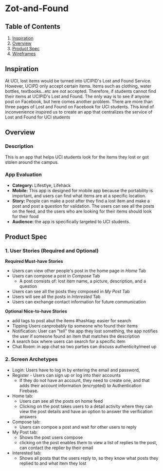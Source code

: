 # Zot-and-Found

## Table of Contents
1. [Inspiration](#Inspiration)
1. [Overview](#Overview)
2. [Product Spec](#Product-Spec)
3. [Wireframes](#Wireframes)

## Inspiration
At UCI, lost items would be turned into UCIPID's Lost and Found Service. However, UCIPD only accept certain items. Items such as clothing, water bottles, textbooks...etc are not accepted. Therefore, if students cannot find their items at UCIPID's Lost and Found. The only way is to see if anyone post on Facebook, but here comes another problem. There are more than three pages of Lost and Found on Facebook for UCI students. This kind of inconvenience inspired us to create an app that centralizes the service of Lost and Found for UCI students

## Overview
### Description
This is an app that helps UCI students look for the items they lost or got stolen around the campus. 

### App Evaluation
- **Category:**  Lifestlye, Lifehack
- **Mobile:** This app is designed for mobile app because the portability is important, and users can find what items are at a specific location. 
- **Story:** People can make a post after they find a lost item and make a post and post a question for validation. The users can see all the posts on the feed, and the users who are looking for their items should look for their food
- **Audience:** the app is specifically targeted to UCI students.

## Product Spec
### 1. User Stories (Required and Optional)

**Required Must-have Stories**

* Users can view other people's post in the home page in *Home* Tab
* Users can compose a post in *Compose* Tab
  * A post consists of: lost item name, a picture, description, and a question
* Users can see all the posts they composed in *My Post* Tab
* Users will see all the posts in *Interested* Tab
* Users can exchange contact information for future communication

**Optional Nice-to-have Stories**

* add tags to post abut the items #hashtag: easier for search
* Tipping Users canprobably tip someone who found their items
* Notification: User can "tell" the app they lost something, the app notifies the user if someone found an item that matches the description
* A search box where users can search for a specific item
* Chat Room: in app chat so two parties can discuss authenticity/meet up 

### 2. Screen Archetypes

* Login: Users have to log in by entering the email and password, 
* Register - Users can sign up or log into their accounts
  * If they do not have an account, they need to create one, and that adds their account information (encrypted) to Authentication Firebase.
* Home tab: 
  * Users can see all the posts on home feed 
  * Clicking on the post takes users to a detail activity where they can view the post details and have an option to answer the verification answers
* Compose tab:
  * Users can compoe a post and wait for other users to reply
* My Post tab: 
  * Shows the post users compose 
  * clicking on the post enables them to view a list of replies to the post, can contact the replier by their email
* Interested tab:
  * Shows all posts that the users reply to, so they know what posts they replied to and what item they lost
